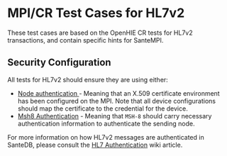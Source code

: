 # MPI/CR Test Cases for HL7v2

These test cases are based on the OpenHIE CR tests for HL7v2 transactions, and contain specific hints for SanteMPI.

## Security Configuration

All tests for HL7v2 should ensure they are using either:

* [Node authentication ](../../../../../../../../developers/service-apis/administration-management-interface-ami/hl7-authentication.md#node-authentication-using-x-509-certificates)- Meaning that an X.509 certificate environment has been configured on the MPI. Note that all device configurations should map the certificate to the credential for the device.
* [Msh8 Authentication](../../../../../../../../developers/service-apis/administration-management-interface-ami/hl7-authentication.md#msh-8-authentication) - Meaning that `MSH-8` should carry necessary authentication information to authenticate the sending node.

For more information on how HL7v2 messages are authenticated in SanteDB, please consult the [HL7 Authentication](../../../../../../../../developers/service-apis/administration-management-interface-ami/hl7-authentication.md) wiki article.

